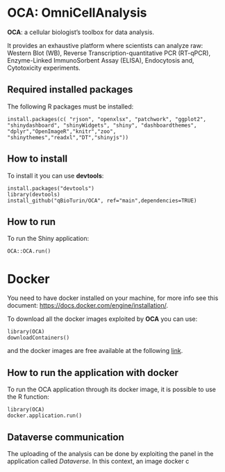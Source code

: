 # OCA: OmniCellAnalysis

**OCA**: a cellular biologist’s toolbox for data analysis.

It provides an exhaustive platform where scientists can analyze raw:
Western Blot (WB),
Reverse Transcription-quantitative PCR (RT-qPCR),
Enzyme-Linked ImmunoSorbent Assay (ELISA),
Endocytosis and,
Cytotoxicity experiments.

## Required installed packages

The following R packages must be installed:

```
install.packages(c( "rjson", "openxlsx", "patchwork", "ggplot2", "shinydashboard", "shinyWidgets", "shiny", "dashboardthemes", "dplyr","OpenImageR","knitr","zoo", "shinythemes","readxl","DT","shinyjs"))
```

## How to install

To install it you can use  **devtools**:

```
install.packages("devtools")
library(devtools)
install_github("qBioTurin/OCA", ref="main",dependencies=TRUE)
```

## How to run 

To run the Shiny application:

```
OCA::OCA.run()
```

# Docker

You need to have docker installed on your machine, for more info see this document:
https://docs.docker.com/engine/installation/.

To download all the docker images exploited by **OCA** you can use:

```
library(OCA)
downloadContainers()
```

and the docker images are free available at the following [link](https://hub.docker.com/r/qbioturin/).

## How to run the application with docker

To run the OCA application through its docker image, it is possible to use the R function:

```
library(OCA)
docker.application.run()
```


## Dataverse communication

The uploading of the analysis can be done by exploiting the panel in the application called *Dataverse*. In this context, an image docker c



